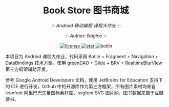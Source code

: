 <div align="center">

# Book Store 图书商城

<!-- markdownlint-disable-next-line MD036 -->
_✨ Android 移动编程 课程大作业 ✨_

_✨ Author: Nagico ✨_
</div>

<p align="center">
  <a href="license">
    <img src="https://img.shields.io/badge/LICENSE-GPLv3-red" alt="license">
  </a>
  <a href="stargazers">
    <img src="https://img.shields.io/github/stars/Nagico/BookStore?color=yellow&label=Github%20Stars" alt="star">
  </a>
  <img src="https://img.shields.io/badge/Kotlin-1.6-purple" alt="kotlin">
</p>
<!-- markdownlint-enable MD033 -->

本项目为 Android 课程大作业，代码采用 Kotlin + Fragment + Navigation + DataBindings 技术方案，使用 [greenDAO](https://github.com/greenrobot/greenDAO) + [Glide](https://github.com/bumptech/glide) + [BRV](https://github.com/liangjingkanji/BRV) + [RealtimeBlurView](https://github.com/mmin18/RealtimeBlurView) 第三方框架辅助开发。

参考 Google Android Developers 文档，使用 JetBrains for Education 支持下的 IDE 进行开发，Github 中的开源库作为第三方框架，所有图片素材均来自 iconfont 阿里巴巴矢量图标素材库、svgfont SVG 图片网，图书数据来自于豆瓣读书。